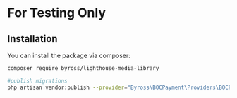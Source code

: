 # For Testing Only

[comment]: <> ([![Latest Version on Packagist]&#40;https://img.shields.io/packagist/v/byross/lighthouse-media-library.svg?style=flat-square&#41;]&#40;https://packagist.org/packages/byross/lighthouse-media-library&#41;)

[comment]: <> (This is where your description should go. Try and limit it to a paragraph or two, and maybe throw in a mention of what PSRs you support to avoid any confusion with users and contributors.)

## Installation

You can install the package via composer:

```bash
composer require byross/lighthouse-media-library
```

```bash
#publish migrations
php artisan vendor:publish --provider="Byross\BOCPayment\Providers\BOCPaymentServiceProvider" --tag="config"

```

[comment]: <> (## Usage)

[comment]: <> (```php)

[comment]: <> (// Usage description here)

[comment]: <> (```)

[comment]: <> (### Testing)

[comment]: <> (```bash)

[comment]: <> (composer test)

[comment]: <> (```)

[comment]: <> (### Changelog)

[comment]: <> (Please see [CHANGELOG]&#40;CHANGELOG.md&#41; for more information what has changed recently.)

[comment]: <> (## Contributing)

[comment]: <> (Please see [CONTRIBUTING]&#40;CONTRIBUTING.md&#41; for details.)

[comment]: <> (### Security)

[comment]: <> (If you discover any security related issues, please email cowsea2012@gmail.com instead of using the issue tracker.)

[comment]: <> (## Credits)

[comment]: <> (-   [Ken]&#40;https://github.com/byross&#41;)

[comment]: <> (-   [All Contributors]&#40;../../contributors&#41;)

[comment]: <> (## License)

[comment]: <> (The MIT License &#40;MIT&#41;. Please see [License File]&#40;LICENSE.md&#41; for more information.)

[comment]: <> (## Laravel Package Boilerplate)

[comment]: <> (This package was generated using the [Laravel Package Boilerplate]&#40;https://laravelpackageboilerplate.com&#41;.)
